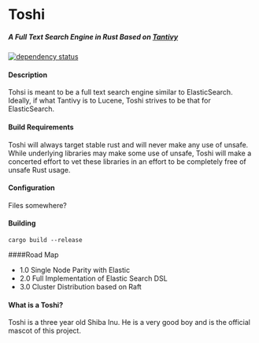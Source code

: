 # Toshi
##### A Full Text Search Engine in Rust Based on [Tantivy](https://github.com/tantivy-search/tantivy)

[![dependency status](https://deps.rs/repo/github/hntd187/toshi/status.svg)](https://deps.rs/repo/github/hntd187/toshi)

#### Description
Tohsi is meant to be a full text search engine similar to ElasticSearch. Ideally, if what Tantivy is to Lucene, Toshi strives
to be that for ElasticSearch. 

#### Build Requirements
Toshi will always target stable rust and will never make any use of unsafe. While underlying libraries may make some 
use of unsafe, Toshi will make a concerted effort to vet these libraries in an effort to be completely free
of unsafe Rust usage.

#### Configuration

Files somewhere?

#### Building

`cargo build --release`

####Road Map
- 1.0 Single Node Parity with Elastic
- 2.0 Full Implementation of Elastic Search DSL
- 3.0 Cluster Distribution based on Raft

#### What is a Toshi?

Toshi is a three year old Shiba Inu. He is a very good boy and is the official mascot of this project.